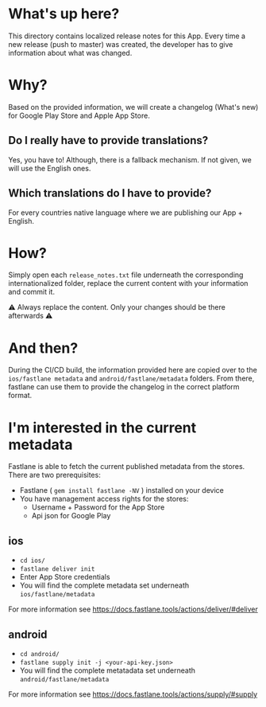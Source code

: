 # What's up here?
This directory contains localized release notes for this App. Every time a new release (push to master) 
was created, the developer has to give information about what was changed.

# Why?
Based on the provided information, we will create a changelog (What's new) for Google Play Store and Apple App Store.

## Do I really have to provide translations?
Yes, you have to! Although, there is a fallback mechanism. If not given, we will use the English ones.

## Which translations do I have to provide?
For every countries native language where we are publishing our App + English.

# How?
Simply open each `release_notes.txt` file underneath the corresponding internationalized folder, replace the current content with your information and commit it.

⚠️ Always replace the content. Only your changes should be there afterwards ⚠️ 

# And then?
During the CI/CD build, the information provided here are copied over to the `ios/fastlane metadata` and `android/fastlane/metadata` 
folders. From there, fastlane can use them to provide the changelog in the correct platform format.

# I'm interested in the current metadata
Fastlane is able to fetch the current published metadata from the stores. There are two prerequisites:

* Fastlane ( `gem install fastlane -NV` ) installed on your device
* You have management access rights for the stores:
  * Username + Password for the App Store
  * Api json for Google Play

## ios

* `cd ios/`
* `fastlane deliver init`
* Enter App Store credentials
* You will find the complete metadata set underneath `ios/fastlane/metadata`

For more information see https://docs.fastlane.tools/actions/deliver/#deliver

## android

* `cd android/`
* `fastlane supply init -j <your-api-key.json>`
* You will find the complete metatadata set underneath `android/fastlane/metadata`

For more information see https://docs.fastlane.tools/actions/supply/#supply
  
